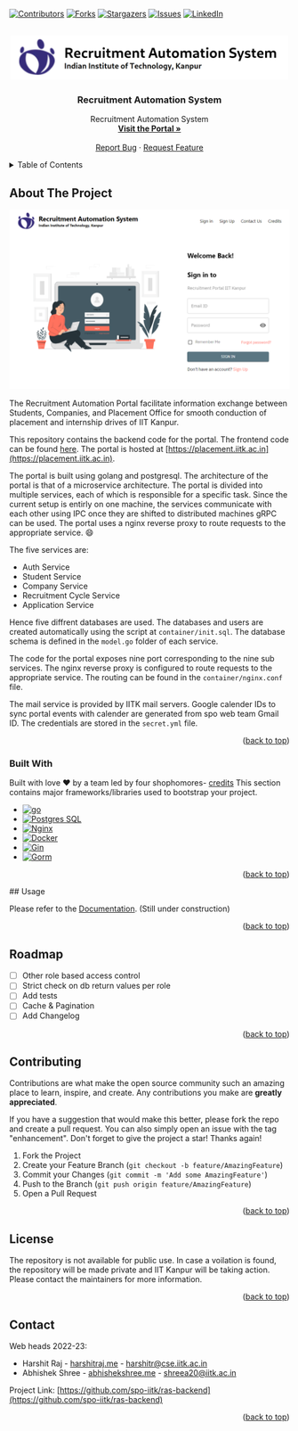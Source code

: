 <!-- Improved compatibility of back to top link: See: https://github.com/spo-iitk/ras-backend/pull/73 -->

<a name="readme-top"></a>

<!--
*** Thanks for checking out the Best-README-Template. If you have a suggestion
*** that would make this better, please fork the repo and create a pull request
*** or simply open an issue with the tag "enhancement".
*** Don't forget to give the project a star!
*** Thanks again! Now go create something AMAZING! :D
-->

<!-- PROJECT SHIELDS -->
<!--
*** I'm using markdown "reference style" links for readability.
*** Reference links are enclosed in brackets [ ] instead of parentheses ( ).
*** See the bottom of this document for the declaration of the reference variables
*** for contributors-url, forks-url, etc. This is an optional, concise syntax you may use.
*** https://www.markdownguide.org/basic-syntax/#reference-style-links
-->

[![Contributors][contributors-shield]][contributors-url]
[![Forks][forks-shield]][forks-url]
[![Stargazers][stars-shield]][stars-url]
[![Issues][issues-shield]][issues-url]
[![LinkedIn][linkedin-shield]][linkedin-url]

<!-- PROJECT LOGO -->
<br />
<div align="center">
  <a href="https://spo.iitk.ac.in/gh/">
    <img src=".github/images/logo.png" alt="Logo" width="500">
  </a>

  <h3 align="center">Recruitment Automation System</h3>

  <p align="center">
    Recruitment Automation System
    <br />
    <a href="https://placement.iitk.ac.in/"><strong>Visit the Portal »</strong></a>
    <br />
    <br />
    <!-- <a href="https://github.com/spo-iitk/ras-backend">View Demo</a> -->
    <!-- · -->
    <a href="https://github.com/spo-iitk/ras/issues/new?assignees=&labels=bug&template=bug_report.md&title=%5BBUG%5D">Report Bug</a>
    ·
    <a href="https://github.com/spo-iitk/ras/issues/new?assignees=&labels=enhancement&template=feature_request.md&title=%5BRequest%5D">Request Feature</a>
  </p>
</div>

<!-- TABLE OF CONTENTS -->
<details>
  <summary>Table of Contents</summary>
  <ol>
    <li>
      <a href="#about-the-project">About The Project</a>
      <ul>
        <li><a href="#built-with">Built With</a></li>
      </ul>
    </li>
    <li>
      <a href="#getting-started">Getting Started</a>
      <ul>
        <li><a href="#prerequisites">Prerequisites</a></li>
        <li><a href="#installation">Installation</a></li>
      </ul>
    </li>
    <li><a href="#usage">Usage</a></li>
    <li><a href="#roadmap">Roadmap</a></li>
    <li><a href="#contributing">Contributing</a></li>
    <li><a href="#license">License</a></li>
    <li><a href="#contact">Contact</a></li>
  </ol>
</details>

<!-- ABOUT THE PROJECT -->

## About The Project

[![Portal Screen Shot](.github/images/screenshot.png)](https://placement.iitk.ac.in)

The Recruitment Automation Portal facilitate information exchange between Students, Companies, and Placement Office for smooth conduction of placement and internship drives of IIT Kanpur.

This repository contains the backend code for the portal. The frontend code can be found [here](https://github.com/spo-iitk/ras-frontend). The portal is hosted at [https://placement.iitk.ac.in](https://placement.iitk.ac.in).

The portal is built using golang and postgresql. The architecture of the portal is that of a microservice architecture. The portal is divided into multiple services, each of which is responsible for a specific task. Since the current setup is entirly on one machine, the services communicate with each other using IPC once they are shifted to distributed machines gRPC can be used. The portal uses a nginx reverse proxy to route requests to the appropriate service. :smile:

The five services are:

- Auth Service
- Student Service
- Company Service
- Recruitment Cycle Service
- Application Service

Hence five diffrent databases are used. The databases and users are created automatically using the script at `container/init.sql`. The database schema is defined in the `model.go` folder of each service.

The code for the portal exposes nine port corresponding to the nine sub services. The nginx reverse proxy is configured to route requests to the appropriate service.
The routing can be found in the `container/nginx.conf` file.

The mail service is provided by IITK mail servers. Google calender IDs to sync portal events with calender are generated from spo web team Gmail ID. The credentials are stored in the `secret.yml` file.

<p align="right">(<a href="#readme-top">back to top</a>)</p>

### Built With

Built with love :heart: by a team led by four shophomores- [credits](https://placement.iitk.ac.in/credits) This section contains major frameworks/libraries used to bootstrap your project.

- [![go][golang]][go-url]
- [![Postgres SQL][psql]][psql-url]
- [![Nginx][nginx]][nginx-url]
- [![Docker][docker]][docker-url]
- [![Gin][gin]][gin-url]
- [![Gorm][gorm]][gorm-url]

<p align="right">(<a href="#readme-top">back to top</a>)</p>
## Usage

Please refer to the [Documentation](#). (Still under construction)

<p align="right">(<a href="#readme-top">back to top</a>)</p>

<!-- ROADMAP -->

## Roadmap

- [ ] Other role based access control
- [ ] Strict check on db return values per role
- [ ] Add tests
- [ ] Cache & Pagination
- [ ] Add Changelog

<p align="right">(<a href="#readme-top">back to top</a>)</p>

<!-- CONTRIBUTING -->

## Contributing

Contributions are what make the open source community such an amazing place to learn, inspire, and create. Any contributions you make are **greatly appreciated**.

If you have a suggestion that would make this better, please fork the repo and create a pull request. You can also simply open an issue with the tag "enhancement".
Don't forget to give the project a star! Thanks again!

1. Fork the Project
2. Create your Feature Branch (`git checkout -b feature/AmazingFeature`)
3. Commit your Changes (`git commit -m 'Add some AmazingFeature'`)
4. Push to the Branch (`git push origin feature/AmazingFeature`)
5. Open a Pull Request

<p align="right">(<a href="#readme-top">back to top</a>)</p>

<!-- LICENSE -->

## License

The repository is not available for public use. In case a voilation is found, the repository will be made private and IIT Kanpur will be taking action. Please contact the maintainers for more information.

<p align="right">(<a href="#readme-top">back to top</a>)</p>

<!-- CONTACT -->

## Contact

Web heads 2022-23:

- Harshit Raj - [harshitraj.me](https://1-Harshit.github.io) - harshitr@cse.iitk.ac.in
- Abhishek Shree - [abhishekshree.me](https://abhishekshree.github.io) - shreea20@iitk.ac.in

Project Link: [https://github.com/spo-iitk/ras-backend](https://github.com/spo-iitk/ras-backend)

<p align="right">(<a href="#readme-top">back to top</a>)</p>

<!-- ACKNOWLEDGMENTS -->

<!-- ## Acknowledgments

Will be updated soon!

- [Choose an Open Source License](https://choosealicense.com)
- [GitHub Emoji Cheat Sheet](https://www.webpagefx.com/tools/emoji-cheat-sheet)
- [Malven's Flexbox Cheatsheet](https://flexbox.malven.co/)
- [Malven's Grid Cheatsheet](https://grid.malven.co/)
- [Img Shields](https://shields.io)
- [GitHub Pages](https://pages.github.com)
- [Font Awesome](https://fontawesome.com)
- [React Icons](https://react-icons.github.io/react-icons/search) -->

<!-- <p align="right">(<a href="#readme-top">back to top</a>)</p> -->

<!-- MARKDOWN LINKS & IMAGES -->
<!-- https://www.markdownguide.org/basic-syntax/#reference-style-links -->

[contributors-shield]: https://img.shields.io/github/contributors/spo-iitk/ras-backend.svg?style=for-the-badge
[contributors-url]: https://github.com/spo-iitk/ras-backend/graphs/contributors
[forks-shield]: https://img.shields.io/github/forks/spo-iitk/ras-backend.svg?style=for-the-badge
[forks-url]: https://github.com/spo-iitk/ras/network/members
[stars-shield]: https://img.shields.io/github/stars/spo-iitk/ras-backend.svg?style=for-the-badge
[stars-url]: https://github.com/spo-iitk/ras-backend/stargazers
[issues-shield]: https://img.shields.io/github/issues/spo-iitk/ras-backend.svg?style=for-the-badge
[issues-url]: https://github.com/spo-iitk/ras/issues
[linkedin-shield]: https://img.shields.io/badge/-LinkedIn-black.svg?style=for-the-badge&logo=linkedin&colorB=555
[linkedin-url]: https://www.linkedin.com/in/iitkanpurplacement
[golang]: https://img.shields.io/github/go-mod/go-version/spo-iitk/ras-backend?style=for-the-badge
[go-url]: https://golang.org/
[psql]: https://img.shields.io/badge/postgres-%23316192.svg?style=for-the-badge&logo=postgresql&logoColor=white
[psql-url]: https://www.postgresql.org/
[nginx]: https://img.shields.io/badge/nginx-%23009639.svg?style=for-the-badge&logo=nginx&logoColor=white
[nginx-url]: https://www.nginx.com/
[docker]: https://img.shields.io/badge/docker-%230db7ed.svg?style=for-the-badge&logo=docker&logoColor=white
[docker-url]: https://www.docker.com/
[gin]: https://img.shields.io/badge/gin-%23FF4088.svg?style=for-the-badge&logo=gin&logoColor=white
[gin-url]: https://gin-gonic.com/
[gorm]: https://img.shields.io/badge/gorm-%23FF4088.svg?style=for-the-badge&logo=gorm&logoColor=white
[gorm-url]: https://gorm.io/
